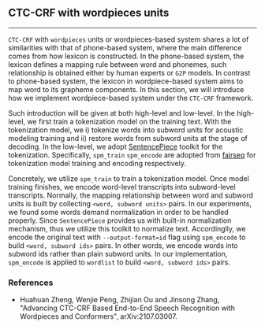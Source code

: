 ## CTC-CRF with wordpieces units

---

`CTC-CRF` with `wordpieces` units or wordpieces-based system shares a lot of similarities with that of phone-based system, where the main difference comes from how lexicon is constructed. In the phone-based system, the lexicon defines a mapping rule between word and phonemes, such relationship is obtained either by human experts or `G2P` models. In contrast to phone-based system, the lexicon in wordpiece-based system aims to map word to its grapheme components. In this section, we will introduce how we implement wordpiece-based system under the `CTC-CRF` framework. 

Such introduction will be given at both high-level and low-level. In the high-level, we first train a tokenization model on the training text. With the tokenization model, we i) tokenize words into subword units for acoustic modeling training and ii) restore words from subword units at the stage of decoding. In the low-level, we adopt [SentencePiece](https://github.com/google/sentencepiece) toolkit for the tokenization. Specifically, `spm_train` `spm_encode` are adopted from [fairseq](https://github.com/pytorch/fairseq/tree/master/scripts) for tokenization model training and encoding respectively.

Concretely, we utilize `spm_train` to train a tokenization model. Once model training finishes, we encode word-level transcripts into subword-level transcripts. Normally, the mapping relationship between word and subword units is built by collecting `<word, subword units>` pairs. In our experiments, we found some words demand normalization in order to be handled properly. Since `SentencePiece` provides us with built-in normalization mechanism, thus we utilize this toolkit to normalize text. Accordinglly, we encode the original text with `--output-format=id` flag using `spm_encode` to build `<word, subword ids>` pairs. In other words, we encode words into subword ids rather than plain subword units. In our implementation, `spm_encode` is applied to `wordlist` to build `<word, subword ids>` pairs.

### References 

- Huahuan Zheng, Wenjie Peng, Zhijian Ou and Jinsong Zhang, "Advancing CTC-CRF Based End-to-End Speech Recognition with Wordpieces and Conformers", arXiv:2107.03007.







